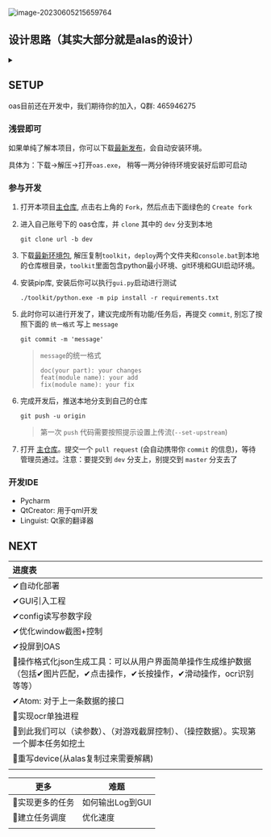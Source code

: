 ![image-20230605215659764](https://runhey-img-stg1.oss-cn-chengdu.aliyuncs.com/img2/202306052157563.png)

## 设计思路（其实大部分就是alas的设计）

<details>
<summary></summary>

### 核心

- 多实例化：简单理解为不同的模拟器配置或者是不同的任务配置，每个实例由一个config.json文件来驱动。Config来管理任务的调度，配置任务的不同的参数。
- 全程接管：阴阳师已经走过了颠覆时期，三次元痒痒鼠玩家本应游戏中畅行无阻，而游戏世界7x24永续航。
- 游戏通用：我们在参考Alas时发现其同碧蓝航线有很强的耦合性，于此设计该项目将减少同阴阳师的耦合，因此你可以fork该项目使用到你的游戏脚本上
- 操作格式化：对于每个任务的执行过程就是比较常规的截图+控制，我们选择同[早期的设计](https://github.com/runhey/Uowl)一致，设计一个原子化的模块化的配置信息。比如说要识别某个图片会添加一份json数据来设置识图的范围、方式、识别的图片。点击的话也会有一份json数据配置点击的随机概率、范围等等。每一个操作都一份可格式化的配置信息，而不是同alas一样将识别图片和点击一起抽象成一个button。



### 设计架构

- 部署方式：batchfile + python(env+pip) + git 。具体的说就是，需要先下载一个安装包里面包含一个最小python和git环境，运行后下拉仓库，完事后安装依赖，再完事后启动gui。

- GUI实现:  用的是这个库[FluentUI for QML ](https://github.com/zhuzichu520/FluentUI).是用的qml来写，我想懂这个语言的人不多吧，跟python通信一个是靠注入上下文，另一个是靠zerorpc。

- 程序入口:  有两个根目录下的gui.py和script.py。而gui.py会根据配置文件config.json来实例化不同的script，script就是某个具体的脚本过程。

- 脚本进程:  gui启动自带一个进程，每有一个script就会继续多一个进程，单独建一个进程来提供ocr服务。一般用zerorpc来进程通信。

- 运行过程:  gui 按钮点击后就会开始从script上启动服务。script持有一个设备device，一个配置config，一个任务task。这个时候调度器（其实就是config）会更新出running、pending and waiting tasks。选择runing的去执行，任务的执行过程就是一个大的状态机。


### 模块设计


</details>    



## SETUP

oas目前还在开发中，我们期待你的加入，Q群: 465946275

### 浅尝即可

如果单纯了解本项目，你可以下载[最新发布](https://github.com/runhey/OnmyojiAutoScript/releases)，会自动安装环境。

具体为：下载->解压->打开`oas.exe`， 稍等一两分钟待环境安装好后即可启动

### 参与开发

1. 打开本项目[主仓库](https://github.com/runhey/OnmyojiAutoScript/tree/master), 点击右上角的 `Fork`，然后点击下面绿色的 `Create fork`

2. 进入自己账号下的 oas仓库，并 `clone` 其中的 `dev` 分支到本地
	```
	git clone url -b dev
	```

3. 下载[最新环境包](https://github.com/runhey/OnmyojiAutoScript/releases), 解压复制`toolkit`，`deploy`两个文件夹和`console.bat`到本地的仓库根目录，`toolkit`里面包含python最小环境、git环境和GUI启动环境。

3. 安装pip库, 安装后你可以执行`gui.py`启动进行测试

   ```
   ./toolkit/python.exe -m pip install -r requirements.txt 
   ```
   
5. 此时你可以进行开发了，建议完成所有功能/任务后，再提交 `commit`, 别忘了按照下面的 `统一格式` 写上 `message`

   ```
   git commit -m 'message'
   ```
   >`message`的统一格式
   >```
   >doc(your part): your changes
   >feat(module name): your add
   >fix(module name): your fix
   >```

6. 完成开发后，推送本地分支到自己的仓库

   ```
   git push -u origin
   ```

   > 第一次 `push` 代码需要按照提示设置上传流(`--set-upstream`)

5. 打开 [主仓库](https://github.com/runhey/OnmyojiAutoScript/tree/master)。提交一个 `pull request` (会自动携带你 `commit` 的信息)，等待管理员通过。注意：要提交到 `dev` 分支上，别提交到 `master` 分支去了

### 开发IDE

- Pycharm
- QtCreator:  用于qml开发
- Linguist: Qt家的翻译器

## NEXT

| 进度表                                                       |
| :----------------------------------------------------------- |
| ✔自动化部署                                                  |
| ✔GUI引入工程                                                 |
| ✔config读写参数字段                                          |
| ✔优化window截图+控制                                         |
| ✔投屏到OAS                                                   |
| 🔨操作格式化json生成工具：可以从用户界面简单操作生成维护数据（包括✔图片匹配，✔点击操作，✔长按操作，✔滑动操作，ocr识别等等） |
| ✔Atom: 对于上一条数据的接口                                  |
| 📆实现ocr单独进程                                             |
| 🔨到此我们可以（读参数）、（对游戏截屏控制）、（操控数据）。实现第一个脚本任务如挖土 |
| 📆重写device(从alas复制过来需要解耦)                          |
|                                                              |

| **更多**        | 难题             |
| --------------- | ---------------- |
| 📆实现更多的任务 | 如何输出Log到GUI |
| 📆建立任务调度   | 优化速度         |
|                 |                  |
